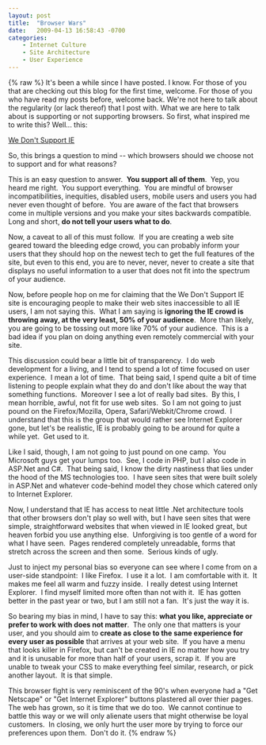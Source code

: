 ```yaml
---
layout: post
title:  "Browser Wars"
date:   2009-04-13 16:58:43 -0700
categories:
    - Internet Culture
    - Site Architecture
    - User Experience
---
```

{% raw %}
It's been a while since I have posted. I know. For those of you that are checking out this blog for the first time, welcome. For those of you who have read my posts before, welcome back. We're not here to talk about the regularity (or lack thereof) that I post with. What we are here to talk about is supporting or not supporting browsers. So first, what inspired me to write this? Well... this:

<a href="http://www.wedontsupportie.com/" target="_blank">We Don't Support IE</a>

So, this brings a question to mind -- which browsers should we choose not to support and for what reasons?

This is an easy question to answer.  <strong>You support all of them</strong>.  Yep, you heard me right.  You support everything.  You are mindful of browser incompatibilities, inequities, disabled users, mobile users and users you had never even thought of before.  You are aware of the fact that browsers come in multiple versions and you make your sites backwards compatible.  Long and short, <strong>do not tell your users what to do</strong>.<!--more-->

Now, a caveat to all of this must follow.  If you are creating a web site geared toward the bleeding edge crowd, you can probably inform your users that they should hop on the newest tech to get the full features of the site, but even to this end, you are to never, never, never to create a site that displays no useful information to a user that does not fit into the spectrum of your audience.

Now, before people hop on me for claiming that the We Don't Support IE site is encouraging people to make their web sites inaccessible to all IE users, I am not saying this.  What I am saying is <strong>ignoring the IE crowd is throwing away, at the very least, 50% of your audience</strong>.  More than likely, you are going to be tossing out more like 70% of your audience.  This is a bad idea if you plan on doing anything even remotely commercial with your site.

This discussion could bear a little bit of transparency.  I do web development for a living, and I tend to spend a lot of time focused on user experience.  I mean a lot of time.  That being said, I spend quite a bit of time listening to people explain what they do and don't like about the way that something functions.  Moreover I see a lot of really bad sites.  By this, I mean horrible, awful, not fit for use web sites.  So I am not going to just pound on the Firefox/Mozilla, Opera, Safari/Webkit/Chrome crowd.  I understand that this is the group that would rather see Internet Explorer gone, but let's be realistic, IE is probably going to be around for quite a while yet.  Get used to it.

Like I said, though, I am not going to just pound on one camp.  You Microsoft guys get your lumps too.  See, I code in PHP, but I also code in ASP.Net and C#.  That being said, I know the dirty nastiness that lies under the hood of the MS technologies too.  I have seen sites that were built solely in ASP.Net and whatever code-behind model they chose which catered only to Internet Explorer.

Now, I understand that IE has access to neat little .Net architecture tools that other browsers don't play so well with, but I have seen sites that were simple, straightforward websites that when viewed in IE looked great, but heaven forbid you use anything else.  Unforgiving is too gentle of a word for what I have seen.  Pages rendered completely unreadable, forms that stretch across the screen and then some.  Serious kinds of ugly.

Just to inject my personal bias so everyone can see where I come from on a user-side standpoint:  I like Firefox.  I use it a lot.  I am comfortable with it.  It makes me feel all warm and fuzzy inside.  I really detest using Internet Explorer.  I find myself limited more often than not with it.  IE has gotten better in the past year or two, but I am still not a fan.  It's just the way it is.

So bearing my bias in mind, I have to say this: <strong>what you like, appreciate or prefer to work with does not matter</strong>.  The only one that matters is your user, and you should aim to <strong>create as close to the same experience for every user as possible</strong> that arrives at your web site.  If you have a menu that looks killer in Firefox, but can't be created in IE no matter how you try and it is unusable for more than half of your users, scrap it.  If you are unable to tweak your CSS to make everything feel similar, research, or pick another layout.  It is that simple.

This browser fight is very reminiscent of the 90's when everyone had a "Get Netscape" or "Get Internet Explorer" buttons plastered all over thier pages.  The web has grown, so it is time that we do too.  We cannot continue to battle this way or we will only alienate users that might otherwise be loyal customers.  In closing, we only hurt the user more by trying to force our preferences upon them.  Don't do it.
{% endraw %}
    